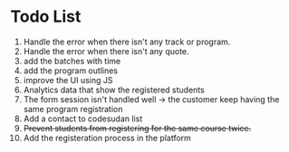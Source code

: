 # Todo List

1. Handle the error when there isn't any track or program.
2. Handle the error when there isn't any quote.
3. add the batches with time
4. add the program outlines
5. improve the UI using JS
6. Analytics data that show the registered students
7. The form session isn't handled well -> the customer keep having the same program registration
8. Add a contact to codesudan list
9. <s>Prevent students from registering for the same course twice.</s>
10. Add the registeration process in the platform
